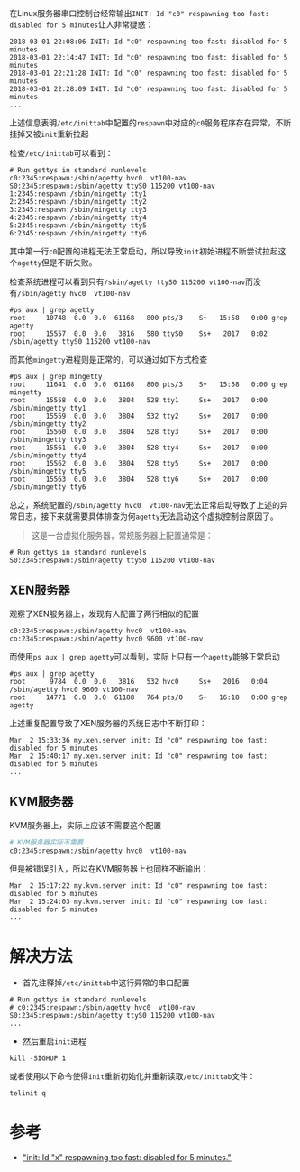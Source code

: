 在Linux服务器串口控制台经常输出`INIT: Id "c0" respawning too fast: disabled for 5 minutes`让人非常疑惑：

```
2018-03-01 22:08:06	INIT: Id "c0" respawning too fast: disabled for 5 minutes
2018-03-01 22:14:47	INIT: Id "c0" respawning too fast: disabled for 5 minutes
2018-03-01 22:21:28	INIT: Id "c0" respawning too fast: disabled for 5 minutes
2018-03-01 22:28:09	INIT: Id "c0" respawning too fast: disabled for 5 minutes
...
```

上述信息表明`/etc/inittab`中配置的`respawn`中对应的`c0`服务程序存在异常，不断挂掉又被`init`重新拉起

检查`/etc/inittab`可以看到：

```
# Run gettys in standard runlevels
c0:2345:respawn:/sbin/agetty hvc0  vt100-nav
S0:2345:respawn:/sbin/agetty ttyS0 115200 vt100-nav
1:2345:respawn:/sbin/mingetty tty1
2:2345:respawn:/sbin/mingetty tty2
3:2345:respawn:/sbin/mingetty tty3
4:2345:respawn:/sbin/mingetty tty4
5:2345:respawn:/sbin/mingetty tty5
6:2345:respawn:/sbin/mingetty tty6
```

其中第一行`c0`配置的进程无法正常启动，所以导致`init`初始进程不断尝试拉起这个`agetty`但是不断失败。

检查系统进程可以看到只有`/sbin/agetty ttyS0 115200 vt100-nav`而没有`/sbin/agetty hvc0  vt100-nav`

```
#ps aux | grep agetty
root     10748  0.0  0.0  61168   800 pts/3    S+   15:58   0:00 grep agetty
root     15557  0.0  0.0   3816   580 ttyS0    Ss+   2017   0:02 /sbin/agetty ttyS0 115200 vt100-nav
```

而其他`mingetty`进程则是正常的，可以通过如下方式检查

```
#ps aux | grep mingetty
root     11641  0.0  0.0  61168   800 pts/3    S+   15:58   0:00 grep mingetty
root     15558  0.0  0.0   3804   528 tty1     Ss+   2017   0:00 /sbin/mingetty tty1
root     15559  0.0  0.0   3804   532 tty2     Ss+   2017   0:00 /sbin/mingetty tty2
root     15560  0.0  0.0   3804   528 tty3     Ss+   2017   0:00 /sbin/mingetty tty3
root     15561  0.0  0.0   3804   528 tty4     Ss+   2017   0:00 /sbin/mingetty tty4
root     15562  0.0  0.0   3804   528 tty5     Ss+   2017   0:00 /sbin/mingetty tty5
root     15563  0.0  0.0   3804   528 tty6     Ss+   2017   0:00 /sbin/mingetty tty6
```

总之，系统配置的`/sbin/agetty hvc0  vt100-nav`无法正常启动导致了上述的异常日志，接下来就需要具体排查为何`agetty`无法启动这个虚拟控制台原因了。

> 这是一台虚拟化服务器，常规服务器上配置通常是：

```
# Run gettys in standard runlevels
S0:2345:respawn:/sbin/agetty ttyS0 115200 vt100-nav
```

## XEN服务器

观察了XEN服务器上，发现有人配置了两行相似的配置

```
c0:2345:respawn:/sbin/agetty hvc0  vt100-nav
co:2345:respawn:/sbin/agetty hvc0 9600 vt100-nav
```

而使用`ps aux | grep agetty`可以看到，实际上只有一个`agetty`能够正常启动

```
#ps aux | grep agetty
root      9784  0.0  0.0   3816   532 hvc0     Ss+   2016   0:04 /sbin/agetty hvc0 9600 vt100-nav
root     14771  0.0  0.0  61188   764 pts/0    S+   16:18   0:00 grep agetty
```

上述重复配置导致了XEN服务器的系统日志中不断打印：

```
Mar  2 15:33:36 my.xen.server init: Id "c0" respawning too fast: disabled for 5 minutes
Mar  2 15:40:17 my.xen.server init: Id "c0" respawning too fast: disabled for 5 minutes
...
```

## KVM服务器

KVM服务器上，实际上应该不需要这个配置

```bash
# KVM服务器实际不需要
c0:2345:respawn:/sbin/agetty hvc0  vt100-nav
```

但是被错误引入，所以在KVM服务器上也同样不断输出：

```
Mar  2 15:17:22 my.kvm.server init: Id "c0" respawning too fast: disabled for 5 minutes
Mar  2 15:24:03 my.kvm.server init: Id "c0" respawning too fast: disabled for 5 minutes
...
```

# 解决方法

* 首先注释掉`/etc/inittab`中这行异常的串口配置

```
# Run gettys in standard runlevels
# c0:2345:respawn:/sbin/agetty hvc0  vt100-nav
S0:2345:respawn:/sbin/agetty ttyS0 115200 vt100-nav
...
```

* 然后重启`init`进程

```
kill -SIGHUP 1
```

或者使用以下命令使得`init`重新初始化并重新读取`/etc/inittab`文件：

```
telinit q
```

# 参考

* ["init: Id "x" respawning too fast: disabled for 5 minutes."](http://www.unixguide.net/linux/faq/09.24.shtml)